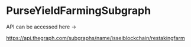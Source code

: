 # PurseYieldFarmingSubgraph
API can be accessed here ->

https://api.thegraph.com/subgraphs/name/isseiblockchain/restakingfarm
